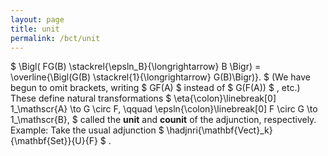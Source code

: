 ```yaml
---
layout: page
title: unit
permalink: /bct/unit
---
```

$ \Bigl( FG(B) \stackrel{\epsln_B}{\longrightarrow} B \Bigr) = \overline{\Bigl(G(B) \stackrel{1}{\longrightarrow} G(B)\Bigr)}. $ (We have begun to omit brackets, writing $ GF(A) $ instead of $ G(F(A)) $ , etc.) These define natural transformations $ \eta{\colon}\linebreak[0] 1_\mathscr{A} \to G \circ F, \qquad \epsln{\colon}\linebreak[0] F \circ G \to 1_\mathscr{B}, $ called the **unit** and **counit** of the adjunction, respectively. Example: Take the usual adjunction $ \hadjnri{\mathbf{Vect}_k}{\mathbf{Set}}{U}{F} $ .

